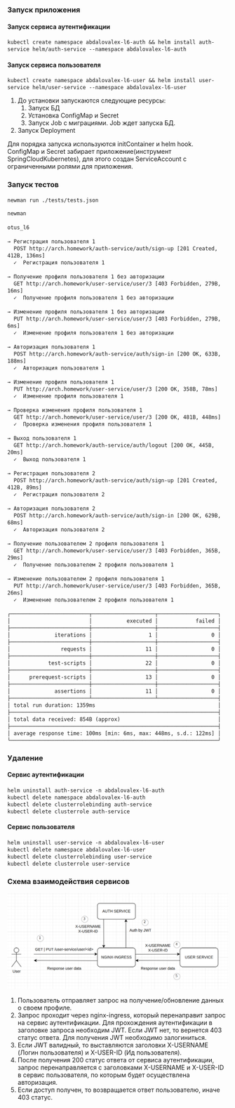 ### Запуск приложения

#### Запуск сервиса аутентификации
```shell
kubectl create namespace abdalovalex-l6-auth && helm install auth-service helm/auth-service --namespace abdalovalex-l6-auth
```

#### Запуск сервиса пользователя
```shell
kubectl create namespace abdalovalex-l6-user && helm install user-service helm/user-service --namespace abdalovalex-l6-user
```

1. До установки запускаются следующие ресурсы:
   1. Запуск БД
   2. Установка ConfigMap и Secret
   3. Запуск Job c миграциями. Job ждет запуска БД.
2. Запуск Deployment

Для порядка запуска используются initContainer и helm hook.  
ConfigMap и Secret забирает приложение(инструмент SpringCloudKubernetes), для этого создан ServiceAccount 
с ограниченными ролями для приложения.

### Запуск тестов
```shell
newman run ./tests/tests.json
```
```
newman

otus_l6

→ Регистрация пользователя 1
  POST http://arch.homework/auth-service/auth/sign-up [201 Created, 412B, 136ms]
  ✓  Регистрация пользователя 1

→ Получение профиля пользователя 1 без авторизации
  GET http://arch.homework/user-service/user/3 [403 Forbidden, 279B, 16ms]
  ✓  Получение профиля пользователя 1 без авторизации

→ Изменение профиля пользователя 1 без авторизации
  PUT http://arch.homework/user-service/user/3 [403 Forbidden, 279B, 6ms]
  ✓  Изменение профиля пользователя 1 без авторизации

→ Авторизация пользователя 1
  POST http://arch.homework/auth-service/auth/sign-in [200 OK, 633B, 188ms]
  ✓  Авторизация пользователя 1

→ Изменение профиля пользователя 1
  PUT http://arch.homework/user-service/user/3 [200 OK, 358B, 78ms]
  ✓  Изменение профиля пользователя 1

→ Проверка изменения профиля пользователя 1
  GET http://arch.homework/user-service/user/3 [200 OK, 481B, 448ms]
  ✓  Проверка изменения профиля пользователя 1

→ Выход пользователя 1
  GET http://arch.homework/auth-service/auth/logout [200 OK, 445B, 20ms]
  ✓  Выход пользователя 1

→ Регистрация пользователя 2
  POST http://arch.homework/auth-service/auth/sign-up [201 Created, 412B, 89ms]
  ✓  Регистрация пользователя 2

→ Авторизация пользователя 2
  POST http://arch.homework/auth-service/auth/sign-in [200 OK, 629B, 68ms]
  ✓  Авторизация пользователя 2

→ Получение пользователем 2 профиля пользователя 1
  GET http://arch.homework/user-service/user/3 [403 Forbidden, 365B, 29ms]
  ✓  Получение пользователем 2 профиля пользователя 1

→ Изменение пользователем 2 профиля пользователя 1
  PUT http://arch.homework/user-service/user/3 [403 Forbidden, 365B, 26ms]
  ✓  Изменение пользователем 2 профиля пользователя 1

┌─────────────────────────┬────────────────────┬───────────────────┐
│                         │           executed │            failed │
├─────────────────────────┼────────────────────┼───────────────────┤
│              iterations │                  1 │                 0 │
├─────────────────────────┼────────────────────┼───────────────────┤
│                requests │                 11 │                 0 │
├─────────────────────────┼────────────────────┼───────────────────┤
│            test-scripts │                 22 │                 0 │
├─────────────────────────┼────────────────────┼───────────────────┤
│      prerequest-scripts │                 13 │                 0 │
├─────────────────────────┼────────────────────┼───────────────────┤
│              assertions │                 11 │                 0 │
├─────────────────────────┴────────────────────┴───────────────────┤
│ total run duration: 1359ms                                       │
├──────────────────────────────────────────────────────────────────┤
│ total data received: 854B (approx)                               │
├──────────────────────────────────────────────────────────────────┤
│ average response time: 100ms [min: 6ms, max: 448ms, s.d.: 122ms] │
└──────────────────────────────────────────────────────────────────┘
```

### Удаление
#### Сервис аутентификации
```shell
helm uninstall auth-service -n abdalovalex-l6-auth  
kubectl delete namespace abdalovalex-l6-auth
kubectl delete clusterrolebinding auth-service
kubectl delete clusterrole auth-service 
````

#### Сервис пользователя
```shell
helm uninstall user-service -n abdalovalex-l6-user
kubectl delete namespace abdalovalex-l6-user
kubectl delete clusterrolebinding user-service
kubectl delete clusterrole user-service
```

### Схема взаимодействия сервисов
![img.png](./helm/architecture.png)

1. Пользователь отправляет запрос на получение/обновление данных о своем профиле.
2. Запрос проходит через nginx-ingress, который перенаправит запрос на сервис аутентификации. 
Для прохождения аутентификации в заголовке запроса необходим JWT. Если JWT нет, то вернется 403 статус ответа. 
Для получения JWT необходимо залогиниться.
3. Если JWT валидный, то выставляются заголовки X-USERNAME (Логин пользователя) и X-USER-ID (Ид пользователя).
4. После получения 200 статус ответа от сервиса аутентификации, запрос перенаправляется c заголовками X-USERNAME 
и X-USER-ID в сервис пользователя, по которым будет осуществлена авторизация.
5. Если доступ получен, то возвращается ответ пользователю, иначе 403 статус.
